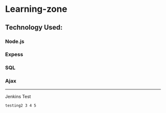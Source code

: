 # Learning-zone

## Technology Used:

### Node.js
### Expess
### SQL
### Ajax


---------------
Jenkins Test

`testing2 3 4 5`

